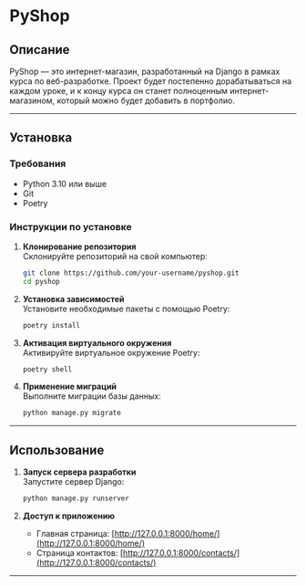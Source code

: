 # PyShop

## Описание

PyShop — это интернет-магазин, разработанный на Django в рамках курса по веб-разработке. Проект будет постепенно дорабатываться на каждом уроке, и к концу курса он станет полноценным интернет-магазином, который можно будет добавить в портфолио.

---

## Установка

### Требования
- Python 3.10 или выше
- Git
- Poetry

### Инструкции по установке

1. **Клонирование репозитория**  
   Склонируйте репозиторий на свой компьютер:
   ```bash
   git clone https://github.com/your-username/pyshop.git
   cd pyshop
   ```

2. **Установка зависимостей**  
   Установите необходимые пакеты с помощью Poetry:
   ```bash
   poetry install
   ```

3. **Активация виртуального окружения**  
   Активируйте виртуальное окружение Poetry:
   ```bash
   poetry shell
   ```

4. **Применение миграций**  
   Выполните миграции базы данных:
   ```bash
   python manage.py migrate
   ```

---

## Использование

1. **Запуск сервера разработки**  
   Запустите сервер Django:
   ```bash
   python manage.py runserver
   ```

2. **Доступ к приложению**  
   - Главная страница: [http://127.0.0.1:8000/home/](http://127.0.0.1:8000/home/)  
   - Страница контактов: [http://127.0.0.1:8000/contacts/](http://127.0.0.1:8000/contacts/)

---
